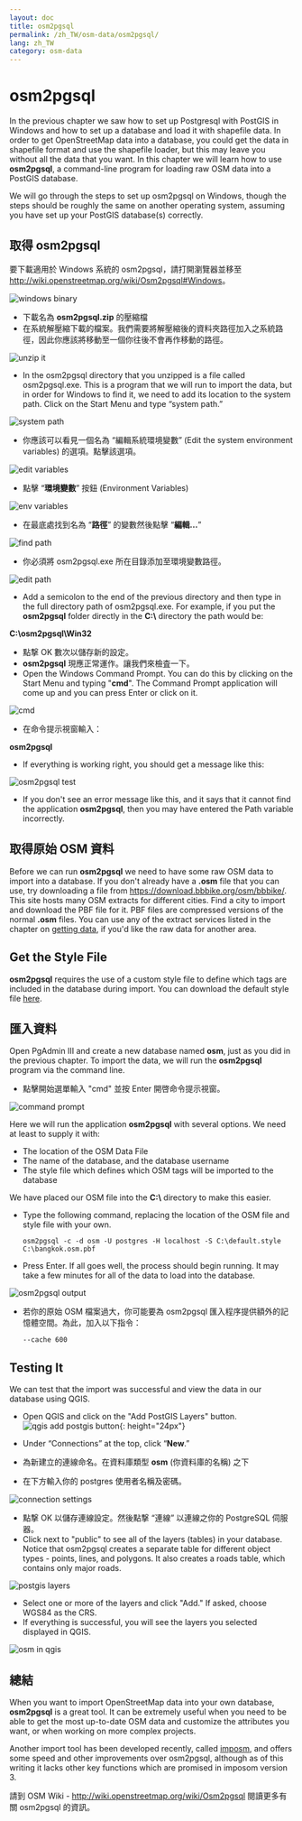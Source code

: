 ```yaml
---
layout: doc
title: osm2pgsql
permalink: /zh_TW/osm-data/osm2pgsql/
lang: zh_TW
category: osm-data
---
```


osm2pgsql
==========


In the previous chapter we saw how to set up Postgresql with PostGIS in Windows and how to set up a database and load it with shapefile data. In order to get OpenStreetMap data into a database, you could get the data in shapefile format and use the shapefile loader, but this may leave you without all the data that you want. In this chapter we will learn how to use **osm2pgsql**, a command-line program for loading raw OSM data into a PostGIS database.  

We will go through the steps to set up osm2pgsql on Windows, though the steps should be roughly the same on another operating system, assuming you have set up your PostGIS database(s) correctly.  

取得 osm2pgsql
-------------

要下載適用於 Windows 系統的 osm2pgsql，請打開瀏覽器並移至 <http://wiki.openstreetmap.org/wiki/Osm2pgsql#Windows>。  

![windows binary][]

- 下載名為 **osm2pgsql.zip** 的壓縮檔  
- 在系統解壓縮下載的檔案。我們需要將解壓縮後的資料夾路徑加入之系統路徑，因此你應該將移動至一個你往後不會再作移動的路徑。  

![unzip it][]

- In the osm2pgsql directory that you unzipped is a file called osm2pgsql.exe.  This is a program that we will run to import the data, but in order for Windows to find it, we need to add its location to the system path.  Click on the Start Menu and type “system path.”  

![system path][]

- 你應該可以看見一個名為 “編輯系統環境變數” (Edit the system environment variables)  的選項。點擊該選項。  

![edit variables][]

- 點擊 “**環境變數**” 按鈕 (Environment Variables)  

![env variables][]

- 在最底處找到名為 “**路徑**” 的變數然後點擊 “**編輯...**”  

![find path][]

- 你必須將 osm2pgsql.exe 所在目錄添加至環境變數路徑。  

![edit path][]

- Add a semicolon to the end of the previous directory and then type in the full directory path of osm2pgsql.exe.  For example, if you put the **osm2pgsql** folder directly in the **C:\\** directory the path would be:  
	
**C:\osm2pgsql\Win32**  

- 點撃 OK 數次以儲存新的設定。  
- **osm2pgsql** 現應正常運作。讓我們來檢査一下。  
- Open the Windows Command Prompt. You can do this by clicking on the Start Menu and typing "**cmd**". The Command Prompt application will come up and you can press Enter or click on it.  

![cmd][]

- 在命令提示視窗輸入：  

**osm2pgsql**

- If everything is working right, you should get a message like this:  

![osm2pgsql test][]

- If you don't see an error message like this, and it says that it cannot find the application **osm2pgsql**, then you may have entered the Path variable incorrectly.  

取得原始 OSM 資料
---------------------
Before we can run **osm2pgsql** we need to have some raw OSM data to import into a database. If you don't already have a **.osm** file that you can use, try downloading a file from <https://download.bbbike.org/osm/bbbike/>. This site hosts many OSM extracts for different cities.  Find a city to import and download the PBF file for it. PBF files are compressed versions of the normal **.osm** files. You can use any of the extract services listed in the chapter on [getting data](/en/osm-data/getting-data), if you'd like the raw data for another area.  

Get the Style File
------------------
**osm2pgsql** requires the use of a custom style file to define which tags are included in the database during import. You can download the default style file [here](/files/default.style).  

匯入資料
-------------------
Open PgAdmin III and create a new database named **osm**, just as you did in the previous chapter. To import the data, we will run the **osm2pgsql** program via the command line. 

- 點擊開始選單輸入 "cmd" 並按 Enter 開啓命令提示視窗。  

![command prompt][]

Here we will run the application **osm2pgsql** with several options. We need at least to supply it with:  

- The location of the OSM Data File  
- The name of the database, and the database username  
- The style file which defines which OSM tags will be imported to the database  

We have placed our OSM file into the **C:\\** directory to make this easier.  

- Type the following command, replacing the location of the OSM file and style file with your own.

      osm2pgsql -c -d osm -U postgres -H localhost -S C:\default.style C:\bangkok.osm.pbf  

- Press Enter. If all goes well, the process should begin running. It may take a few minutes for all of the data to load into the database.  

![osm2pgsql output][]

- 若你的原始 OSM 檔案過大，你可能要為 osm2pgsql 匯入程序提供額外的記憶體空間。為此，加入以下指令：  

      --cache 600

Testing It
-----------

We can test that the import was successful and view the data in our database using QGIS.  

- Open QGIS and click on the "Add PostGIS Layers" button. ![qgis add postgis button][]{: height="24px"}

- Under “Connections” at the top, click “**New**.”  
- 為新建立的連線命名。在資料庫類型 **osm** (你資料庫的名稱) 之下  
- 在下方輸入你的 postgres 使用者名稱及密碼。  

![connection settings][]

- 點撃 OK 以儲存連線設定。然後點撃 “連線” 以連線之你的 PostgreSQL 伺服器。  
- Click next to "public" to see all of the layers (tables) in your database. Notice that osm2pgsql creates a separate table for different object types - points, lines, and polygons. It also creates a roads table, which contains only major roads.  

![postgis layers][]

- Select one or more of the layers and click "Add." If asked, choose WGS84 as the CRS.  
- If everything is successful, you will see the layers you selected displayed in QGIS.  

![osm in qgis][]



總結
-------

When you want to import OpenStreetMap data into your own database, **osm2pgsql** is a great tool. It can be extremely useful when you need to be able to get the most up-to-date OSM data and customize the attributes you want, or when working on more complex projects.  

Another import tool has been developed recently, called [imposm](http://imposm.org/), and offers some speed and other improvements over osm2pgsql, although as of this writing it lacks other key functions which are promised in imposom version 3.  

請到 OSM Wiki - <http://wiki.openstreetmap.org/wiki/Osm2pgsql> 閱讀更多有關 osm2pgsql 的資訊。  


[windows binary]: /images/osm-data/windows-binary.png
[unzip it]: /images/osm-data/unzip-it.png
[system path]: /images/osm-data/system-path.png
[edit variables]: /images/osm-data/edit-environment-variables.png
[env variables]: /images/osm-data/environment-variables.png
[find path]: /images/osm-data/find-path.png
[edit path]: /images/osm-data/edit-path-variable.png
[cmd]: /images/osm-data/cmd.png
[osm2pgsql test]: /images/osm-data/osm2pgsql-test.png
[command prompt]: /images/osm-data/command-prompt.png
[osm2pgsql output]: /images/osm-data/osm2pgsql-output.png
[qgis add postgis button]: /images/osm-data/add-postgis-button.png
[connection settings]: /images/osm-data/connection-settings.png
[postgis layers]: /images/osm-data/postgis-layers.png
[osm in qgis]: /images/osm-data/osm-in-qgis.png
